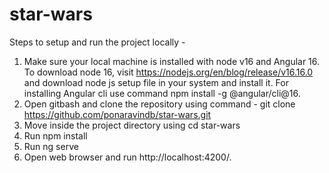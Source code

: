 # star-wars

Steps to setup and run the project locally - 

1. Make sure your local machine is installed with node v16 and Angular 16. To download node 16, visit https://nodejs.org/en/blog/release/v16.16.0 and download node js setup file in your system and install it. For installing Angular cli use command npm install -g @angular/cli@16.
2. Open gitbash and clone the repository using command - git clone https://github.com/ponaravindb/star-wars.git
3. Move inside the project directory using cd star-wars
4. Run npm install
5. Run ng serve
6. Open web browser and run http://localhost:4200/.
   
